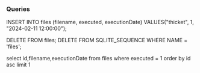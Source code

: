 ### Queries

INSERT INTO files (filename, executed, executionDate)
VALUES("thicket", 1, "2024-02-11 12:00:00");

DELETE FROM files;
DELETE FROM SQLITE_SEQUENCE WHERE NAME = 'files';

select id,filename,executionDate from files where executed = 1 order by id asc limit 1